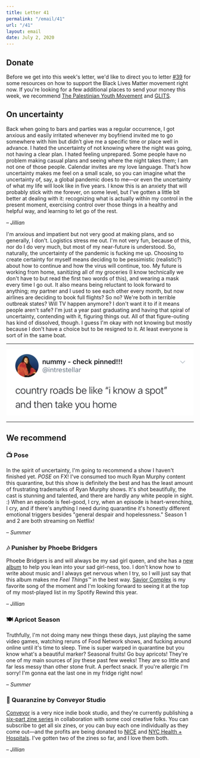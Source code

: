 ```yaml
---
title: Letter 41
permalink: "/email/41"
url: "/41"
layout: email
date: July 2, 2020
---
```


## Donate

Before we get into this week's letter, we'd like to direct you to letter [#39](/39) for some resources on how to support the Black Lives Matter movement right now. If you're looking for a few additional places to send your money this week, we recommend [The Palestinian Youth Movement](https://www.pymusa.com/donations) and [GLITS](https://www.glitsinc.org).

## On uncertainty

Back when going to bars and parties was a regular occurrence, I got anxious and easily irritated whenever my boyfriend invited me to go somewhere with him but didn’t give me a specific time or place well in advance. I hated the uncertainty of not knowing where the night was going, not having a clear plan. I hated feeling unprepared. Some people have no problem making casual plans and seeing where the night takes them; I am not one of those people. Calendar invites are my love language. That’s how uncertainty makes me feel on a small scale, so you can imagine what the uncertainty of, say, a global pandemic does to me—or even the uncertainty of what my life will look like in five years. I know this is an anxiety that will probably stick with me forever, on some level, but I've gotten a little bit better at dealing with it: recognizing what is actually within my control in the present moment, exercising control over those things in a healthy and helpful way, and learning to let go of the rest.

– *Jillian*

I'm anxious and impatient but not very good at making plans, and so generally, I don't. Logistics stress me out. I'm not very fun, because of this, nor do I do very much, but most of my near-future is understood. So, naturally, the uncertainty of the pandemic is fucking me up. Choosing to create certainty for myself means deciding to be pessimistic (realistic?) about how to continue and how the virus will continue, too. My future is working from home, sanitizing all of my groceries (I know technically we don't have to but read the first two words of this), and wearing a mask every time I go out. It also means being reluctant to look forward to anything; my partner and I used to see each other every month, but now airlines are deciding to book full flights? So no? We're both in terrible outbreak states? Will TV happen anymore? I don't want it to if it means people aren't safe? I'm just a year past graduating and having that spiral of uncertainty, contending with it, figuring things out. All of that figure-outing has kind of dissolved, though. I guess I'm okay with not knowing but mostly because I don't have a choice but to be resigned to it. At least everyone is sort of in the same boat.

<hr>

<a href="https://twitter.com/intrestellar/status/1277641484783751168?s=12">
  <img src="/assets/images/tweets/41.jpeg" class="tweet">
</a>

<hr>

## We recommend

### 📺 Pose

In the spirit of uncertainty, I'm going to recommend a show I haven't finished yet. *POSE* on FX! I've consumed too much Ryan Murphy content this quarantine, but this show is definitely the best and has the least amount of frustrating trademarks of Ryan Murphy shows. It's shot beautifully, the cast is stunning and talented, and there are hardly any white people in sight. :) When an episode is feel-good, I cry, when an episode is heart-wrenching, I cry, and if there's anything I need during quarantine it's honestly different emotional triggers besides "general despair and hopelessness." Season 1 and 2 are both streaming on Netflix!

– *Summer*

### 🎶 Punisher by Phoebe Bridgers

Phoebe Bridgers is and will always be my sad girl queen, and she has a [new album](https://open.spotify.com/album/2xECuqnvvmVktV7UO8Dd3s) to help you lean into your sad girl-ness, too. I don't know how to write about music and I always get nervous when I try, so I will just say that this album makes me *Feel Things™* in the best way. [Savior Complex](https://open.spotify.com/track/4BNew3AqFCvABdFsYMRiyB?si=SmZThXRySQ-4DXq0ku-UUQ) is my favorite song of the moment and I'm looking forward to seeing it at the top of my most-played list in my Spotify Rewind this year.

– *Jillian*

### 🍽️ Apricot Season

Truthfully, I'm not doing many new things these days, just playing the same video games, watching reruns of Food Network shows, and fucking around online until it's time to sleep. Time is super warped in quarantine but you know what's a beautiful marker? Seasonal fruits! Go buy apricots! They're one of my main sources of joy these past few weeks! They are so little and far less messy than other stone fruit. A perfect snack. If you're allergic I'm sorry! I'm gonna eat the last one in my fridge right now!

– *Summer*

### 📖 Quaranzine by Conveyor Studio

[Conveyor](https://conveyor.studio/shop/qz-subscription) is a very nice indie book studio, and they're currently publishing a [six-part zine series](https://conveyor.studio/shop/qz-subscription) in collaboration with some cool creative folks. You can subscribe to get all six zines, or you can buy each one individually as they come out—and the profits are being donated to [NICE](https://www.nynice.org) and [NYC Health + Hospitals](https://www.nychealthandhospitals.org). I've gotten two of the zines so far, and I love them both.

– *Jillian*
